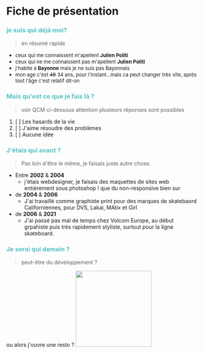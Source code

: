 # Fiche de présentation

###  <span style="color:#59C3C3">je suis qui déjà moi?</span>
> en résumé rapide
- <font size="2">ceux qui me connaissent m'apellent **Julien Politi**</font> 
- <font size="2">ceux qui ne me connaissent pas m'apellent **Julien Politi**</font>
- <font size="2">j'habite à **Bayonne** mais je ne suis pas Bayonnais</font>
- <font size="2">mon age c'est ~~48~~  34 ans, pour l'instant...mais ca peut changer très vite, après tout l'âge c'est relatif dit-on </font>

### <span style="color:#59C3C3">Mais qu'est ce que je fais là ?</span>
> voir QCM  ci-dessous attention plusieurs réponses sont possibles

 

1. [ ] Les hasards de la vie
2. [ ] J'aime résoudre des problèmes
3. [ ] Aucune idée

### <span style="color: #59C3C3 " >J'étais qui avant ? </span>

 >Pas loin d'être le même, je faisais juste autre chose.<br/> 

* Entre **2002** & **2004**
  * j'étais webdesigner, je faisais des maquettes de sites web entièrement sous photoshop ! que du non-responsive bien sur
* de **2004** & **2006**
  * J'ai travaillé comme graphiste print pour des marques de skatebaord Californiennes, pour DVS, Lakai, MAtix et Girl
* de **2006** & **2021**
  * J'ai passé pas mal de temps chez Volcom Europe, au début grpahiste puis très rapidement styliste, surtout pour la ligne skateboard.

### <span style="color:#59C3C3">Je serai qui demain ?</span>

> peut-être du développement ?

ou alors j'ouvre une resto ?
<img src="https://github.com/regola-Tacens/Oclock-Presentation/blob/master/resto.jpg" width="200">

